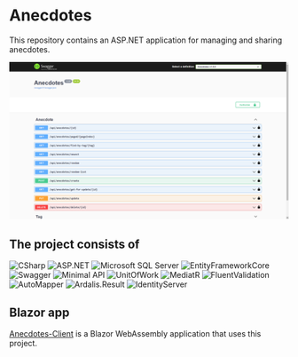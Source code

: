 # Anecdotes
This repository contains an ASP.NET application for managing and sharing anecdotes.

![Demonstration](Assets/demonstration.png)

## The project consists of
![CSharp](https://img.shields.io/badge/CSharp-purple?style=flat-square&logo=sharp&logoColor=white)
![ASP.NET](https://img.shields.io/badge/ASP.NET-purple?style=flat-square&logo=.net&logoColor=white)
![Microsoft SQL Server](https://img.shields.io/badge/Microsoft%20SQL%20Server-blue?style=flat-square)
![EntityFrameworkCore](https://img.shields.io/badge/EntityFrameworkCore-purple?style=flat-square&logo=.net)
![Swagger](https://img.shields.io/badge/Swagger-85EA2D?style=flat-square&logo=swagger&logoColor=black)
![Minimal API](https://img.shields.io/badge/Minimal%20API-purple?style=flat-square&logo=.net)
![UnitOfWork](https://img.shields.io/badge/UnitOfWork-gray?style=flat-square)
![MediatR](https://img.shields.io/badge/MediatR-gray?style=flat-square)
![FluentValidation](https://img.shields.io/badge/FluentValidation-gray?style=flat-square)
![AutoMapper](https://img.shields.io/badge/AutoMapper-gray?style=flat-square)
![Ardalis.Result](https://img.shields.io/badge/Ardalis.Result-gray?style=flat-square)
![IdentityServer](https://img.shields.io/badge/IdentityServer-gray?style=flat-square)

## Blazor app
[Anecdotes-Client](https://github.com/Roman-Jevstafjev/Anecdotes-Client) is a Blazor WebAssembly application that uses this project.
